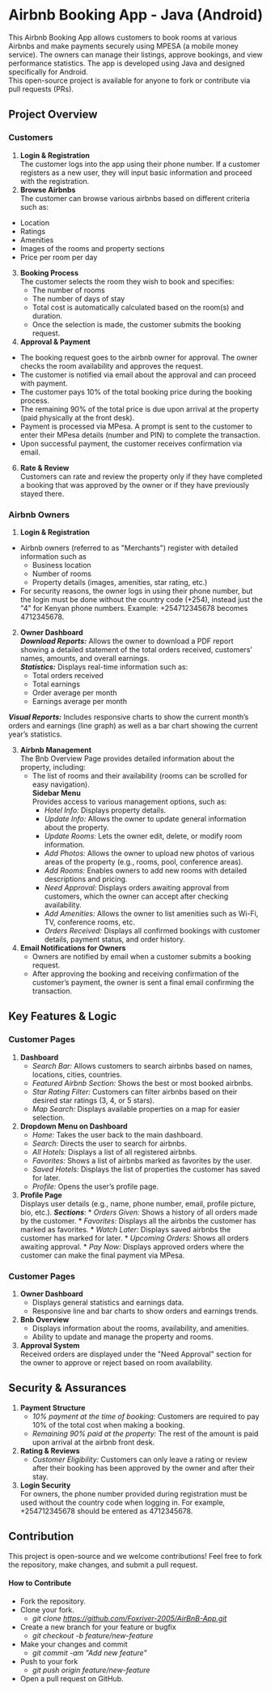 # Airbnb Booking App - Java (Android) <br>
This Airbnb Booking App allows customers to book rooms at various Airbnbs and make payments securely using MPESA 
(a mobile money service). The owners can manage their listings, approve bookings, and view performance statistics. 
The app is developed using Java and designed specifically for Android. <br>
This open-source project is available for anyone to fork or contribute via pull requests (PRs).
## Project Overview ##
### Customers ###
1. **Login & Registration** <br>
    The customer logs into the app using their phone number. If a customer registers as a new user, they will input basic information and proceed with the registration.
2. **Browse Airbnbs** <br>
  The customer can browse various airbnbs based on different criteria such as:
  * Location
  * Ratings
  * Amenities
  * Images of the rooms and property sections
  * Price per room per day
3. **Booking Process** <br>
  The customer selects the room they wish to book and specifies:
    * The number of rooms
    * The number of days of stay
    * Total cost is automatically calculated based on the room(s) and duration.
    * Once the selection is made, the customer submits the booking request.
5. **Approval & Payment** <br>
  * The booking request goes to the airbnb owner for approval. The owner checks the room availability and approves the request.
  * The customer is notified via email about the approval and can proceed with payment.
  * The customer pays 10% of the total booking price during the booking process.
  * The remaining 90% of the total price is due upon arrival at the property (paid physically at the front desk).
  * Payment is processed via MPesa. A prompt is sent to the customer to enter their MPesa details (number and PIN) to complete the transaction.
  * Upon successful payment, the customer receives confirmation via email.
6. **Rate & Review** <br>
  Customers can rate and review the property only if they have completed a booking that was approved by the owner or if they have previously stayed there.

### Airbnb Owners ###
1. **Login & Registration**
* Airbnb owners (referred to as "Merchants") register with detailed information such as
  * Business location
  * Number of rooms
  * Property details (images, amenities, star rating, etc.)
* For security reasons, the owner logs in using their phone number, but the login must be done without the country code (+254), instead just the "4" for Kenyan phone numbers. Example: +254712345678 becomes 4712345678.
2. **Owner Dashboard** <br>
  ***Download Reports:*** Allows the owner to download a PDF report showing a detailed statement of the total orders received, customers’ names, amounts, and overall earnings. <br>
  ***Statistics:*** Displays real-time information such as:
      * Total orders received
      * Total earnings
      * Order average per month
      * Earnings average per month
  
  ***Visual Reports:*** Includes responsive charts to show the current month’s orders and earnings (line graph) as well as a bar chart showing the current year’s statistics.

3. **Airbnb Management** <br>
    The Bnb Overview Page provides detailed information about the property, including: <br>
    * The list of rooms and their availability (rooms can be scrolled for easy navigation). <br>
   **Sidebar Menu** <br>
        Provides access to various management options, such as: <br>
        * *Hotel Info:* Displays property details.
        * *Update Info:* Allows the owner to update general information about the property.
        * *Update Rooms:* Lets the owner edit, delete, or modify room information.
        * *Add Photos:* Allows the owner to upload new photos of various areas of the property (e.g., rooms, pool, conference areas).
        * *Add Rooms:* Enables owners to add new rooms with detailed descriptions and pricing.
        * *Need Approval:* Displays orders awaiting approval from customers, which the owner can accept after checking availability.
        * *Add Amenities:* Allows the owner to list amenities such as Wi-Fi, TV, conference rooms, etc.
        * *Orders Received:* Displays all confirmed bookings with customer details, payment status, and order history.
5. **Email Notifications for Owners** <br>
    * Owners are notified by email when a customer submits a booking request.
    * After approving the booking and receiving confirmation of the customer’s payment, the owner is sent a final email confirming the transaction.

## Key Features & Logic ##
### Customer Pages ###
1. **Dashboard**
    * *Search Bar:* Allows customers to search airbnbs based on names, locations, cities, countries.
    * *Featured Airbnb Section:* Shows the best or most booked airbnbs.
    * *Star Rating Filter:* Customers can filter airbnbs based on their desired star ratings (3, 4, or 5 stars).
    * *Map Search:* Displays available properties on a map for easier selection.
2. **Dropdown Menu on Dashboard**
    * *Home:* Takes the user back to the main dashboard.
    * *Search:* Directs the user to search for airbnbs.
    * *All Hotels:* Displays a list of all registered airbnbs.
    * *Favorites:* Shows a list of airbnbs marked as favorites by the user.
    * *Saved Hotels:* Displays the list of properties the customer has saved for later.
    * *Profile:* Opens the user’s profile page.
3. **Profile Page** <br>
    Displays user details (e.g., name, phone number, email, profile picture, bio, etc.).
    ***Sections***:
        * *Orders Given:* Shows a history of all orders made by the customer.
        * *Favorites:* Displays all the airbnbs the customer has marked as favorites.
        * *Watch Later:* Displays saved airbnbs the customer has marked for later.
        * *Upcoming Orders:* Shows all orders awaiting approval.
        * *Pay Now:* Displays approved orders where the customer can make the final payment via MPesa.

### Customer Pages ###
1. **Owner Dashboard**
    * Displays general statistics and earnings data.
    * Responsive line and bar charts to show orders and earnings trends.
2. **Bnb Overview**
    * Displays information about the rooms, availability, and amenities.
    * Ability to update and manage the property and rooms.
3. **Approval System** <br>
    Received orders are displayed under the "Need Approval" section for the owner to approve or reject based on room availability.
## Security & Assurances ##
1. **Payment Structure**
    * *10% payment at the time of booking:* Customers are required to pay 10% of the total cost when making a booking.
    * *Remaining 90% paid at the property:* The rest of the amount is paid upon arrival at the airbnb front desk.
2. **Rating & Reviews**
    * *Customer Eligibility:* Customers can only leave a rating or review after their booking has been approved by the owner and after their stay.
3. **Login Security** <br>
For owners, the phone number provided during registration must be used without the country code when logging in. For example, +254712345678 should be entered as 4712345678.

## Contribution ##
This project is open-source and we welcome contributions! Feel free to fork the repository, make changes, and submit a pull request.
#### How to Contribute ####
* Fork the repository.
* Clone your fork.
   * *git clone https://github.com/Foxriver-2005/AirBnB-App.git* 
* Create a new branch for your feature or bugfix
    * *git checkout -b feature/new-feature*
* Make your changes and commit
    * *git commit -am "Add new feature"*
* Push to your fork
    * *git push origin feature/new-feature*
* Open a pull request on GitHub.
